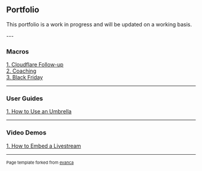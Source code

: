 ## Portfolio

<p>This portfolio is a work in progress and will be updated on a working basis.</p>
---

### Macros

[1. Cloudflare Follow-up](/macros1)<br>
[2. Coaching](/macros3.md)<br>
[3. Black Friday](/macros2)<br>

---

### User Guides

[1. How to Use an Umbrella](/pdf/umbrella.pdf)

---
### Video Demos

[1. How to Embed a Livestream](/livestreampage)



---
<p style="font-size:11px">Page template forked from <a href="https://github.com/evanca/quick-portfolio">evanca</a></p>
<!-- Remove above link if you don't want to attibute -->
